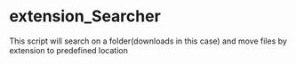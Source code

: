# extension_Searcher
This script will search on a folder(downloads in this case) and move files by extension to predefined location
